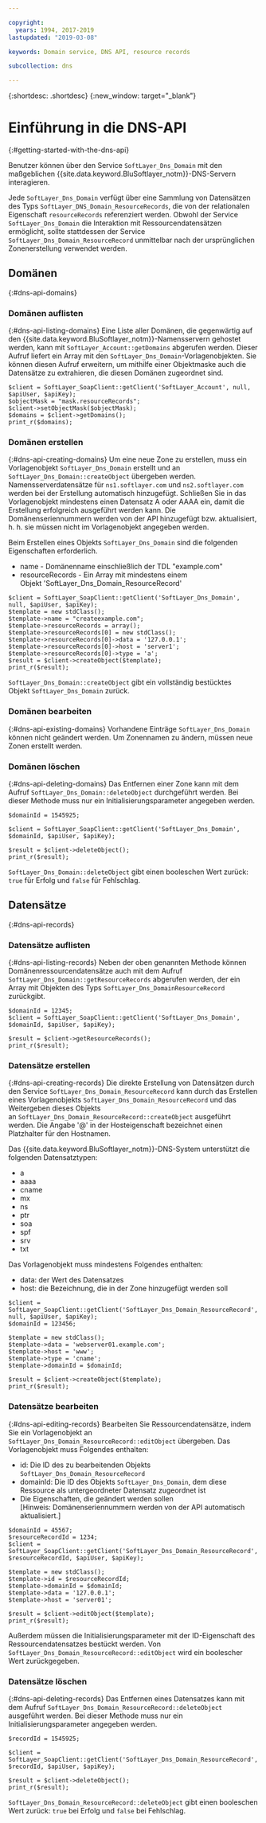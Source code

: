 ```yaml
---

copyright:
  years: 1994, 2017-2019
lastupdated: "2019-03-08"

keywords: Domain service, DNS API, resource records

subcollection: dns

---
```



{:shortdesc: .shortdesc}
{:new_window: target="_blank"}

# Einführung in die DNS-API
{:#getting-started-with-the-dns-api}

Benutzer können über den Service `SoftLayer_Dns_Domain` mit den maßgeblichen {{site.data.keyword.BluSoftlayer_notm}}-DNS-Servern interagieren. 

Jede `SoftLayer_Dns_Domain` verfügt über eine Sammlung von Datensätzen des Typs `SoftLayer_DNS_Domain_ResourceRecords`, die von der relationalen Eigenschaft `resourceRecords` referenziert werden. Obwohl der Service `SoftLayer_Dns_Domain` die Interaktion mit Ressourcendatensätzen ermöglicht, sollte stattdessen der Service `SoftLayer_Dns_Domain_ResourceRecord` unmittelbar nach der ursprünglichen Zonenerstellung verwendet werden.

## Domänen
{:#dns-api-domains}
### Domänen auflisten
{:#dns-api-listing-domains}
Eine Liste aller Domänen, die gegenwärtig auf den {{site.data.keyword.BluSoftlayer_notm}}-Namensservern gehostet werden,
kann mit `SoftLayer_Account::getDomains` abgerufen werden. Dieser Aufruf liefert ein Array mit den
`SoftLayer_Dns_Domain`-Vorlagenobjekten. Sie können diesen Aufruf erweitern, um mithilfe einer Objektmaske
auch die Datensätze zu extrahieren, die diesen Domänen zugeordnet sind.

```
$client = SoftLayer_SoapClient::getClient('SoftLayer_Account', null, $apiUser, $apiKey);
$objectMask = "mask.resourceRecords";
$client->setObjectMask($objectMask);
$domains = $client->getDomains();
print_r($domains);
```

### Domänen erstellen
{:#dns-api-creating-domains}
Um eine  neue Zone zu erstellen, muss ein Vorlagenobjekt `SoftLayer_Dns_Domain` erstellt und an `SoftLayer_Dns_Domain::createObject` übergeben werden. Namensserverdatensätze für `ns1.softlayer.com` und `ns2.softlayer.com` werden bei der Erstellung automatisch hinzugefügt. Schließen Sie in das Vorlagenobjekt mindestens einen Datensatz A oder AAAA ein, damit die Erstellung erfolgreich ausgeführt werden kann. Die Domänenseriennummern werden von der API hinzugefügt bzw. aktualisiert, h. h. sie müssen nicht im Vorlagenobjekt angegeben werden.

Beim Erstellen eines Objekts `SoftLayer_Dns_Domain` sind die folgenden Eigenschaften erforderlich.
 * name - Domänenname einschließlich der TDL "example.com"
 * resourceRecords - Ein Array mit mindestens einem Objekt 'SoftLayer_Dns_Domain_ResourceRecord'
 
```
$client = SoftLayer_SoapClient::getClient('SoftLayer_Dns_Domain', null, $apiUser, $apiKey);
$template = new stdClass();
$template->name = "createexample.com";
$template->resourceRecords = array();
$template->resourceRecords[0] = new stdClass();
$template->resourceRecords[0]->data = '127.0.0.1';
$template->resourceRecords[0]->host = 'server1';
$template->resourceRecords[0]->type = 'a';
$result = $client->createObject($template);
print_r($result);
```

`SoftLayer_Dns_Domain::createObject` gibt ein vollständig bestücktes Objekt `SoftLayer_Dns_Domain` zurück.

### Domänen bearbeiten
{:#dns-api-existing-domains}
Vorhandene Einträge `SoftLayer_Dns_Domain` können nicht geändert werden. Um Zonennamen zu ändern, müssen neue Zonen erstellt werden.

### Domänen löschen
{:#dns-api-deleting-domains}
Das Entfernen einer Zone kann mit dem Aufruf `SoftLayer_Dns_Domain::deleteObject` durchgeführt werden. Bei dieser Methode muss nur ein Initialisierungsparameter angegeben werden.

```
$domainId = 1545925;
 
$client = SoftLayer_SoapClient::getClient('SoftLayer_Dns_Domain', $domainId, $apiUser, $apiKey);
 
$result = $client->deleteObject();
print_r($result);

```

`SoftLayer_Dns_Domain::deleteObject` gibt einen booleschen Wert zurück: `true` für Erfolg und `false` für Fehlschlag.

## Datensätze
{:#dns-api-records}
### Datensätze auflisten
{:#dns-api-listing-records}
Neben der oben genannten Methode können Domänenressourcendatensätze auch mit dem Aufruf `SoftLayer_Dns_Domain::getResourceRecords` abgerufen werden, der ein Array mit Objekten des Typs `SoftLayer_Dns_DomainResourceRecord` zurückgibt.

```
$domainId = 12345;
$client = SoftLayer_SoapClient::getClient('SoftLayer_Dns_Domain', $domainId, $apiUser, $apiKey);
 
$result = $client->getResourceRecords();
print_r($result);
```

### Datensätze erstellen
{:#dns-api-creating-records}
Die direkte Erstellung von Datensätzen durch den Service `SoftLayer_Dns_Domain_ResourceRecord` kann durch das Erstellen eines Vorlagenobjekts `SoftLayer_Dns_Domain_ResourceRecord` und das Weitergeben dieses Objekts an `SoftLayer_Dns_Domain_ResourceRecord::createObject` ausgeführt werden. Die Angabe '@' in der Hosteigenschaft bezeichnet einen Platzhalter für den Hostnamen.

Das {{site.data.keyword.BluSoftlayer_notm}}-DNS-System unterstützt die folgenden Datensatztypen:
 * a
 * aaaa
 * cname
 * mx
 * ns
 * ptr
 * soa
 * spf
 * srv
 * txt

Das Vorlagenobjekt muss mindestens Folgendes enthalten:
 * data: der Wert des Datensatzes
 * host: die Bezeichnung, die in der Zone hinzugefügt werden soll
  
```
$client = SoftLayer_SoapClient::getClient('SoftLayer_Dns_Domain_ResourceRecord', null, $apiUser, $apiKey);
$domainId = 123456;
 
$template = new stdClass();
$template->data = 'webserver01.example.com';
$template->host = 'www';
$template->type = 'cname';
$template->domainId = $domainId;
 
$result = $client->createObject($template);
print_r($result);

```

### Datensätze bearbeiten
{:#dns-api-editing-records}
Bearbeiten Sie Ressourcendatensätze, indem Sie ein Vorlagenobjekt an `SoftLayer_Dns_Domain_ResourceRecord::editObject` übergeben. Das Vorlagenobjekt muss Folgendes enthalten:

 * id: Die ID des zu bearbeitenden Objekts `SoftLayer_Dns_Domain_ResourceRecord`
 * domainId: Die ID des Objekts `SoftLayer_Dns_Domain`, dem diese Ressource als untergeordneter Datensatz zugeordnet ist
 * Die Eigenschaften, die geändert werden sollen [Hinweis: Domänenseriennummern werden von der API automatisch aktualisiert.]
  
```
$domainId = 45567;
$resourceRecordId = 1234;
$client = SoftLayer_SoapClient::getClient('SoftLayer_Dns_Domain_ResourceRecord', $resourceRecordId, $apiUser, $apiKey);
 
$template = new stdClass();
$template->id = $resourceRecordId;
$template->domainId = $domainId;
$template->data = '127.0.0.1';
$template->host = 'server01';
 
$result = $client->editObject($template);
print_r($result);
```
Außerdem müssen die Initialisierungsparameter mit der ID-Eigenschaft des Ressourcendatensatzes bestückt werden. Von `SoftLayer_Dns_Domain_ResourceRecord::editObject` wird ein boolescher Wert zurückgegeben.

### Datensätze löschen
{:#dns-api-deleting-records}
Das Entfernen eines Datensatzes kann mit dem Aufruf `SoftLayer_Dns_Domain_ResourceRecord::deleteObject` ausgeführt werden. Bei dieser Methode muss nur ein Initialisierungsparameter angegeben werden.

```
$recordId = 1545925;
 
$client = SoftLayer_SoapClient::getClient('SoftLayer_Dns_Domain_ResourceRecord', $recordId, $apiUser, $apiKey);
 
$result = $client->deleteObject();
print_r($result);
```

`SoftLayer_Dns_Domain_ResourceRecord::deleteObject` gibt einen booleschen Wert zurück: `true` bei Erfolg und `false` bei Fehlschlag.
